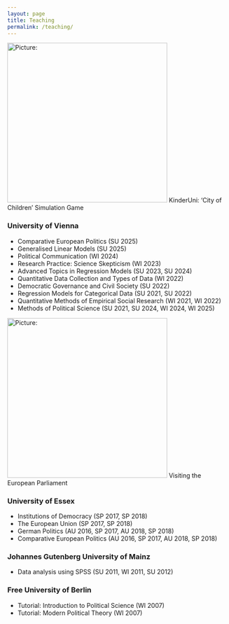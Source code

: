 ```yaml
---
layout: page
title: Teaching
permalink: /teaching/
---
```


<p>
<span class="marginnote shownote"> <!--
<div class="figure">--> <img src="http://www.juliapartheymueller.net/assets/img/KinderUni.png" alt="Picture:" width="365"  /> <!--
<p class="caption marginnote">-->KinderUni: ‘City of Children’ Simulation Game<!--</p>--> <!--</div>--></span>
</p>

### University of Vienna
- Comparative European Politics (SU 2025)
- Generalised Linear Models (SU 2025)
- Political Communication (WI 2024)
- Research Practice: Science Skepticism (WI 2023)
- Advanced Topics in Regression Models (SU 2023, SU 2024)
- Quantitative Data Collection and Types of Data (WI 2022)
- Democratic Governance and Civil Society (SU 2022)
- Regression Models for Categorical Data (SU 2021, SU 2022)
- Quantitative Methods of Empirical Social Research (WI 2021, WI 2022)
- Methods of Political Science (SU 2021, SU 2024, WI 2024, WI 2025)

<p>
<span class="marginnote shownote"> <!--
<div class="figure">--> <img src="http://www.juliapartheymueller.net/assets/img/European_Parliament.png" alt="Picture:" width="365"  /> <!--
<p class="caption marginnote">-->Visiting the European Parliament<!--</p>--> <!--</div>--></span>
</p>

### University of Essex
- Institutions of Democracy (SP 2017, SP 2018)
- The European Union (SP 2017, SP 2018)
- German Politics (AU 2016, SP 2017, AU 2018, SP 2018)
- Comparative European Politics (AU 2016, SP 2017, AU 2018, SP 2018)

### Johannes Gutenberg University of Mainz
- Data analysis using SPSS (SU 2011, WI 2011, SU 2012)
	
### Free University of Berlin
- Tutorial: Introduction to Political Science (WI 2007)
- Tutorial: Modern Political Theory (WI 2007)
